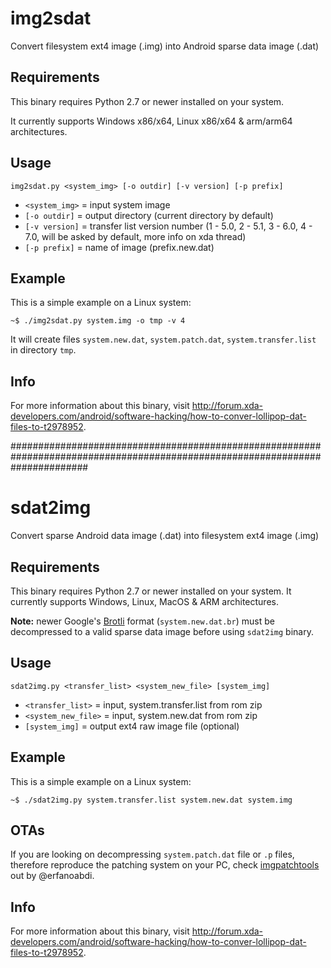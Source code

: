 # img2sdat
Convert filesystem ext4 image (.img) into Android sparse data image (.dat)



## Requirements
This binary requires Python 2.7 or newer installed on your system.

It currently supports Windows x86/x64, Linux x86/x64 & arm/arm64 architectures.



## Usage
```
img2sdat.py <system_img> [-o outdir] [-v version] [-p prefix]
```
- `<system_img>` = input system image
- `[-o outdir]` = output directory (current directory by default)
- `[-v version]` = transfer list version number (1 - 5.0, 2 - 5.1, 3 - 6.0, 4 - 7.0, will be asked by default, more info on xda thread)
- `[-p prefix]` = name of image (prefix.new.dat)



## Example
This is a simple example on a Linux system:
```
~$ ./img2sdat.py system.img -o tmp -v 4
```
It will create files `system.new.dat`, `system.patch.dat`, `system.transfer.list` in directory `tmp`.



## Info
For more information about this binary, visit http://forum.xda-developers.com/android/software-hacking/how-to-conver-lollipop-dat-files-to-t2978952.


##############################################################################################################################

# sdat2img
Convert sparse Android data image (.dat) into filesystem ext4 image (.img)



## Requirements
This binary requires Python 2.7 or newer installed on your system. 
It currently supports Windows, Linux, MacOS & ARM architectures.

**Note:** newer Google's [Brotli](https://github.com/google/brotli) format (`system.new.dat.br`) must be decompressed to a valid sparse data image before using `sdat2img` binary.



## Usage
```
sdat2img.py <transfer_list> <system_new_file> [system_img]
```
- `<transfer_list>` = input, system.transfer.list from rom zip
- `<system_new_file>` = input, system.new.dat from rom zip
- `[system_img]` = output ext4 raw image file (optional)



## Example
This is a simple example on a Linux system: 
```
~$ ./sdat2img.py system.transfer.list system.new.dat system.img
```



## OTAs
If you are looking on decompressing `system.patch.dat` file or `.p` files, therefore reproduce the patching system on your PC, check [imgpatchtools](https://github.com/erfanoabdi/imgpatchtools) out by @erfanoabdi.



## Info
For more information about this binary, visit http://forum.xda-developers.com/android/software-hacking/how-to-conver-lollipop-dat-files-to-t2978952.
